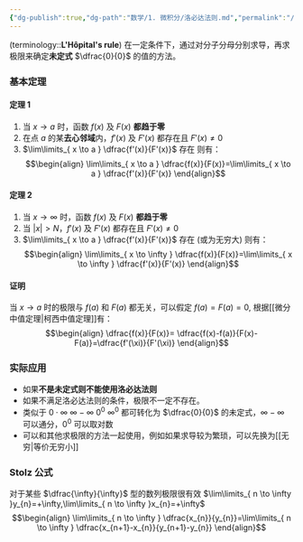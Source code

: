 ```yaml
---
{"dg-publish":true,"dg-path":"数学/1. 微积分/洛必达法则.md","permalink":"/数学/1. 微积分/洛必达法则/","dgPassFrontmatter":true,"noteIcon":"","created":"2024-07-03T23:11:24.294+08:00","updated":"2025-04-14T11:45:56.669+08:00"}
---
```


(terminology::**L'Hôpital's rule**)
在一定条件下，通过对分子分母分别求导，再求极限来确定**未定式**  $\dfrac{0}{0}$ 的值的方法。
### 基本定理
#### 定理 1
1. 当 $x\to a$ 时，函数 $f(x)$  及 $F(x)$ **都趋于零**
2. 在点 $a$ 的某**去心邻域**内，$f'(x)$  及 $F'(x)$ 都存在且 $F'(x)\neq 0$
3.  $\lim\limits_{ x \to a } \dfrac{f'(x)}{F'(x)}$ 存在
则有：
$$\begin{align}
\lim\limits_{ x \to a }  \dfrac{f(x)}{F(x)}=\lim\limits_{ x \to a } \dfrac{f'(x)}{F'(x)}  
\end{align}$$
#### 定理 2
1. 当 $x\to \infty$ 时，函数 $f(x)$  及 $F(x)$ **都趋于零**
2. 当 $\left\lvert  x \right\rvert>N$，$f'(x)$  及 $F'(x)$ 都存在且 $F'(x)\neq 0$
3.  $\lim\limits_{ x \to a } \dfrac{f'(x)}{F'(x)}$ 存在 (或为无穷大)
则有：
$$\begin{align}
\lim\limits_{ x \to \infty }  \dfrac{f(x)}{F(x)}=\lim\limits_{ x \to \infty } \dfrac{f'(x)}{F'(x)}  
\end{align}$$
#### 证明
当 $x\to a$ 时的极限与 $f(a)$ 和 $F(a)$ 都无关，可以假定 $f(a)=F(a)=0$, 根据[[微分中值定理\|柯西中值定理]]有：
$$\begin{align}
\dfrac{f(x)}{F(x)}= \dfrac{f(x)-f(a)}{F(x)-F(a)}=\dfrac{f'(\xi)}{F'(\xi)}
\end{align}$$

### 实际应用
- 如果**不是未定式则不能使用洛必达法则**
- 如果不满足洛必达法则的条件，极限不一定不存在。
- 类似于 $0\cdot \infty$    $\infty-\infty$    $0^{0}$    $\infty^{0}$  都可转化为 $\dfrac{0}{0}$ 的未定式，$\infty-\infty$ 可以通分，$0^{0}$ 可以取对数
- 可以和其他求极限的方法一起使用，例如如果求导较为繁琐，可以先换为[[无穷\|等价无穷小]]




### Stolz 公式
对于某些 $\dfrac{\infty}{\infty}$ 型的数列极限很有效
$\lim\limits_{ n \to \infty }y_{n}=+\infty,\lim\limits_{ n \to \infty }x_{n}=+\infty$
$$\begin{align}
\lim\limits_{ n \to \infty }  \dfrac{x_{n}}{y_{n}}=\lim\limits_{ n \to \infty } \dfrac{x_{n+1}-x_{n}}{y_{n+1}-y_{n}}
\end{align}$$

